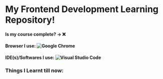 # My Frontend Development Learning Repository!
#### Is my course complete? -> ❌

#### Browser I use: ![Google Chrome](https://img.shields.io/badge/Google%20Chrome-4285F4?style=for-the-badge&logo=GoogleChrome&logoColor=white)
#### IDE(s)/Softwares I use: ![Visual Studio Code](https://img.shields.io/badge/Visual%20Studio%20Code-0078d7.svg?style=for-the-badge&logo=visual-studio-code&logoColor=white)

### Things I Learnt till now:
